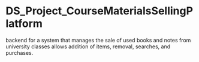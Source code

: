 # DS_Project_CourseMaterialsSellingPlatform
backend for a system that manages the sale of used books and notes from university classes
allows addition of items, removal, searches, and purchases.
